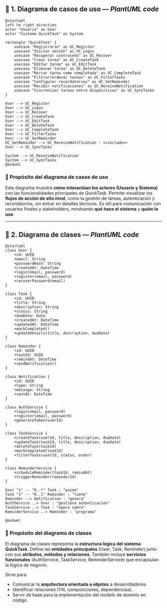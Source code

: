 ## 🧩 1. Diagrama de casos de uso — *PlantUML code*

```
@startuml
left to right direction
actor "Usuario" as User
actor "Sistema QuickTask" as System

rectangle "QuickTask" {
    usecase "Registrarse" as UC_Register
    usecase "Iniciar sesión" as UC_Login
    usecase "Recuperar contraseña" as UC_Recover
    usecase "Crear tarea" as UC_CreateTask
    usecase "Editar tarea" as UC_EditTask
    usecase "Eliminar tarea" as UC_DeleteTask
    usecase "Marcar tarea como completada" as UC_CompleteTask
    usecase "Filtrar/ordenar tareas" as UC_FilterTasks
    usecase "Configurar recordatorios" as UC_SetReminder
    usecase "Recibir notificaciones" as UC_ReceiveNotification
    usecase "Sincronizar tareas entre dispositivos" as UC_SyncTasks
}

User --> UC_Register
User --> UC_Login
User --> UC_Recover
User --> UC_CreateTask
User --> UC_EditTask
User --> UC_DeleteTask
User --> UC_CompleteTask
User --> UC_FilterTasks
User --> UC_SetReminder
UC_SetReminder --> UC_ReceiveNotification : <<include>>
User --> UC_SyncTasks

System --> UC_ReceiveNotification
System --> UC_SyncTasks
@enduml
```

### 🎯 Propósito del diagrama de casos de uso

Este diagrama muestra **cómo interactúan los actores (Usuario y Sistema)** con las funcionalidades principales de QuickTask.
Permite visualizar los **flujos de acción de alto nivel**, como la gestión de tareas, autenticación y recordatorios, sin entrar en detalles técnicos.
Es útil para comunicación con usuarios finales y stakeholders, mostrando **qué hace el sistema** y **quién lo usa**.

---

## 🧱 2. Diagrama de clases — *PlantUML code*

```
@startuml
class User {
    +id: UUID
    +email: String
    +passwordHash: String
    +createdAt: DateTime
    +login(email, password)
    +register(email, password)
    +recoverPassword(email)
}

class Task {
    +id: UUID
    +title: String
    +description: String
    +status: String
    +dueDate: Date
    +createdAt: DateTime
    +updatedAt: DateTime
    +markCompleted()
    +updateDetails(title, description, dueDate)
}

class Reminder {
    +id: UUID
    +taskId: UUID
    +remindAt: DateTime
    +sendNotification()
}

class Notification {
    +id: UUID
    +type: String
    +message: String
    +sentAt: DateTime
}

class AuthService {
    +login(email, password)
    +register(email, password)
    +generateToken(userId)
}

class TaskService {
    +createTask(userId, title, description, dueDate)
    +updateTask(taskId, title, description, dueDate)
    +deleteTask(taskId)
    +markCompleted(taskId)
    +filterTasks(userId, status, order)
}

class ReminderService {
    +scheduleReminder(taskId, remindAt)
    +triggerReminder(reminderId)
}

User "1" -- "0..*" Task : "posee"
Task "1" -- "0..1" Reminder : "tiene"
Reminder --> Notification : "genera"
AuthService ..> User : "gestiona autenticación"
TaskService ..> Task : "opera sobre"
ReminderService ..> Reminder : "programa"

@enduml
```

### 🧠 Propósito del diagrama de clases

El diagrama de clases representa la **estructura lógica del sistema QuickTask**.
Define las **entidades principales** (User, Task, Reminder) junto con sus **atributos, métodos y relaciones**.
También incluye **servicios funcionales** (AuthService, TaskService, ReminderService) que encapsulan la lógica de negocio.

Sirve para:

* Comunicar la **arquitectura orientada a objetos** a desarrolladores.
* Identificar relaciones (1:N, composiciones, dependencias).
* Servir de base para la implementación del modelo de dominio en código.